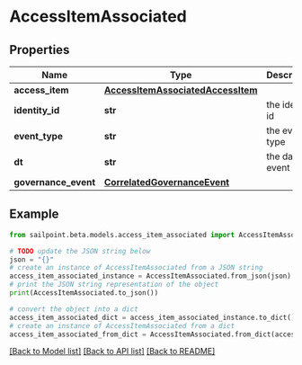 # AccessItemAssociated


## Properties

Name | Type | Description | Notes
------------ | ------------- | ------------- | -------------
**access_item** | [**AccessItemAssociatedAccessItem**](AccessItemAssociatedAccessItem.md) |  | [optional] 
**identity_id** | **str** | the identity id | [optional] 
**event_type** | **str** | the event type | [optional] 
**dt** | **str** | the date of event | [optional] 
**governance_event** | [**CorrelatedGovernanceEvent**](CorrelatedGovernanceEvent.md) |  | [optional] 

## Example

```python
from sailpoint.beta.models.access_item_associated import AccessItemAssociated

# TODO update the JSON string below
json = "{}"
# create an instance of AccessItemAssociated from a JSON string
access_item_associated_instance = AccessItemAssociated.from_json(json)
# print the JSON string representation of the object
print(AccessItemAssociated.to_json())

# convert the object into a dict
access_item_associated_dict = access_item_associated_instance.to_dict()
# create an instance of AccessItemAssociated from a dict
access_item_associated_from_dict = AccessItemAssociated.from_dict(access_item_associated_dict)
```
[[Back to Model list]](../README.md#documentation-for-models) [[Back to API list]](../README.md#documentation-for-api-endpoints) [[Back to README]](../README.md)


